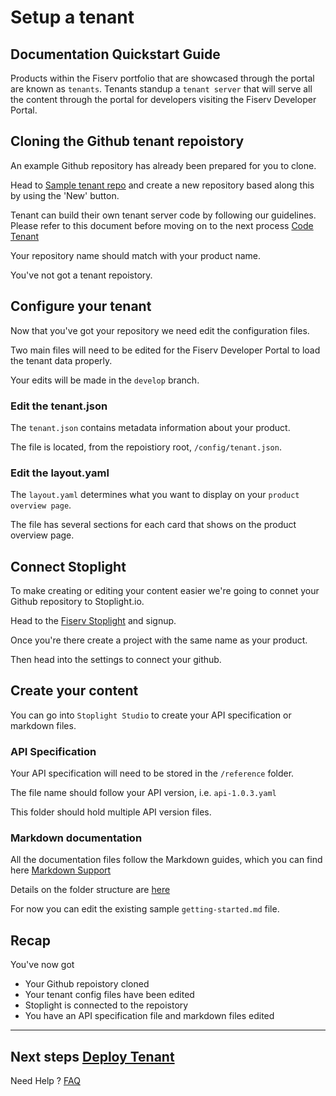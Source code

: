 # Setup a tenant

## Documentation Quickstart Guide

Products within the Fiserv portfolio that are showcased through the portal are known as `tenants`.  Tenants standup a `tenant server` that will serve all the content through the portal for developers visiting the Fiserv Developer Portal.

## Cloning the Github tenant repoistory

An example Github repository has already been prepared for you to clone.

Head to [Sample tenant repo](https://github.com/fiserv/sample-tenant) and create a new repository based along this by using the 'New' button.

Tenant can build their own tenant server code by following our guidelines. Please refer to this document before moving on to the next process [Code Tenant](?path=docs/getting-started/code-a-tenant/code-tenant.md)

Your repository name should match with your product name.

You've not got a tenant repoistory.

## Configure your tenant

Now that you've got your repository we need edit the configuration files.

Two main files will need to be edited for the Fiserv Developer Portal to load the tenant data properly.

Your edits will be made in the `develop` branch.

### Edit the tenant.json

The `tenant.json` contains metadata information about your product.

The file is located, from the repoistiory root, `/config/tenant.json`.


### Edit the layout.yaml

The `layout.yaml` determines what you want to display on your `product overview page`.

The file has several sections for each card that shows on the product overview page.


## Connect Stoplight

To make creating or editing your content easier we're going to connet your Github repository to Stoplight.io.

Head to the [Fiserv Stoplight](https://fiserv-portal.stoplight.io) and signup.

Once you're there create a project with the same name as your product.

Then head into the settings to connect your github.

## Create your content

You can go into `Stoplight Studio` to create your API specification or markdown files.

### API Specification

Your API specification will need to be stored in the `/reference` folder.

The file name should follow your API version, i.e. `api-1.0.3.yaml`

This folder should hold multiple API version files.

### Markdown documentation

All the documentation files follow the Markdown guides, which you can find here [Markdown Support](?path=docs/resources/markdown-support.md)

Details on the folder structure are [here](?path=README.md)

For now you can edit the existing sample `getting-started.md` file.

## Recap

You've now got
* Your Github repoistory cloned
* Your tenant config files have been edited
* Stoplight is connected to the repoistory
* You have an API specification file and markdown files edited


___

## Next steps [Deploy Tenant](?path=docs/getting-started/setup-tenant/deploy-tenant.md)


Need Help ?
[FAQ](?path=docs/faq/faq.md)





